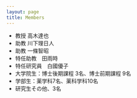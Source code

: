 ```yaml
---
layout: page
title: Members
---
```


 - 教授  高木達也
 - 助教  川下理日人
 - 助教  一條智昭
 - 特任助教　田雨時
 - 特任研究員　白國優子
 - 大学院生：博士後期課程 3名、博士前期課程 9名
 - 学部生：薬学科7名、薬科学科10名
 - 研究生その他、3名